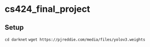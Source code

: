 # cs424_final_project

## Setup
```cd darknet```
```wget https://pjreddie.com/media/files/yolov3.weights```